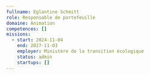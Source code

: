 ```yaml
---
fullname: Eglantine Schmitt
role: Responsable de portefeuille
domaine: Animation
competences: []
missions:
  - start: 2024-11-04
    end: 2027-11-03
    employer: Ministère de la transition écologique
    status: admin
    startups: []
---
```

